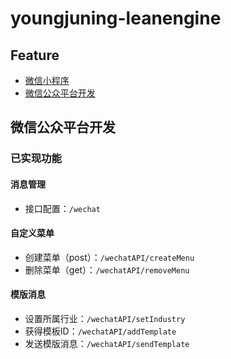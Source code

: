 # youngjuning-leanengine

## Feature

- [微信小程序](http://t.cn/RVwfrEF)
- [微信公众平台开发](http://t.cn/EyZ11NY)

## 微信公众平台开发

### 已实现功能

#### 消息管理

- 接口配置：`/wechat`

#### 自定义菜单

- 创建菜单（post）：`/wechatAPI/createMenu`
- 删除菜单（get）：`/wechatAPI/removeMenu`

#### 模版消息

- 设置所属行业：`/wechatAPI/setIndustry`
- 获得模板ID：`/wechatAPI/addTemplate`
- 发送模版消息：`/wechatAPI/sendTemplate`
